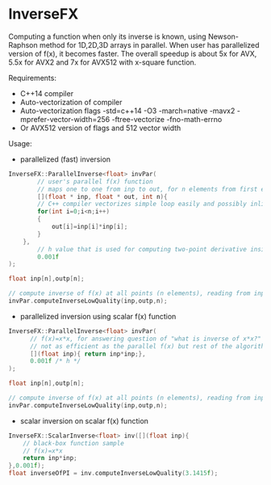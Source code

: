 # InverseFX
Computing a function when only its inverse is known, using Newson-Raphson method for 1D,2D,3D arrays in parallel. When user has parallelized version of f(x), it becomes faster. The overall speedup is about 5x for AVX, 5.5x for AVX2 and 7x for AVX512 with x-square function.

Requirements:

- C++14 compiler
- Auto-vectorization of compiler
- Auto-vectorization flags -std=c++14 -O3 -march=native -mavx2 -mprefer-vector-width=256 -ftree-vectorize -fno-math-errno
- Or AVX512 version of flags and 512 vector width

Usage:

- parallelized (fast) inversion
```C++
InverseFX::ParallelInverse<float> invPar(
        // user's parallel f(x) function 
        // maps one to one from inp to out, for n elements from first element
        [](float * inp, float * out, int n){
		// C++ compiler vectorizes simple loop easily and possibly inlines this lambda for efficient SIMD
		for(int i=0;i<n;i++)
		{
		    out[i]=inp[i]*inp[i];
		}
	},
        // h value that is used for computing two-point derivative inside the inversion logic
        0.001f
);

float inp[n],outp[n];

// compute inverse of f(x) at all points (n elements), reading from inp and writing result to outp
invPar.computeInverseLowQuality(inp,outp,n); 
```

- parallelized inversion using scalar f(x) function
```C++
InverseFX::ParallelInverse<float> invPar(
      // f(x)=x*x, for answering question of "what is inverse of x*x?"
      // not as efficient as the parallel f(x) but rest of the algorithm is still parallelized
      [](float inp){ return inp*inp;},
      0.001f /* h */
);

float inp[n],outp[n];

// compute inverse of f(x) at all points (n elements), reading from inp and writing result to outp
invPar.computeInverseLowQuality(inp,outp,n); 
```

- scalar inversion on scalar f(x) function
```C++
InverseFX::ScalarInverse<float> inv([](float inp){
	// black-box function sample
	// f(x)=x*x
	return inp*inp;
},0.001f);
float inverseOfPI = inv.computeInverseLowQuality(3.1415f);
```
